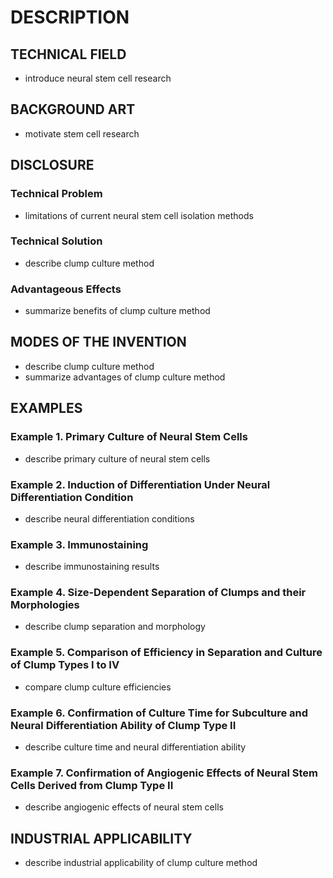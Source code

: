 # DESCRIPTION

## TECHNICAL FIELD

- introduce neural stem cell research

## BACKGROUND ART

- motivate stem cell research

## DISCLOSURE

### Technical Problem

- limitations of current neural stem cell isolation methods

### Technical Solution

- describe clump culture method

### Advantageous Effects

- summarize benefits of clump culture method

## MODES OF THE INVENTION

- describe clump culture method
- summarize advantages of clump culture method

## EXAMPLES

### Example 1. Primary Culture of Neural Stem Cells

- describe primary culture of neural stem cells

### Example 2. Induction of Differentiation Under Neural Differentiation Condition

- describe neural differentiation conditions

### Example 3. Immunostaining

- describe immunostaining results

### Example 4. Size-Dependent Separation of Clumps and their Morphologies

- describe clump separation and morphology

### Example 5. Comparison of Efficiency in Separation and Culture of Clump Types I to IV

- compare clump culture efficiencies

### Example 6. Confirmation of Culture Time for Subculture and Neural Differentiation Ability of Clump Type II

- describe culture time and neural differentiation ability

### Example 7. Confirmation of Angiogenic Effects of Neural Stem Cells Derived from Clump Type II

- describe angiogenic effects of neural stem cells

## INDUSTRIAL APPLICABILITY

- describe industrial applicability of clump culture method


